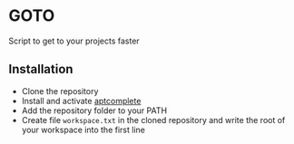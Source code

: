 # GOTO

Script to get to your projects faster

## Installation

* Clone the repository
* Install and activate [aptcomplete](https://argcomplete.readthedocs.io/en/latest/#installation)
* Add the repository folder to your PATH
* Create file ```workspace.txt``` in the cloned repository and write the root of your workspace into the first line
